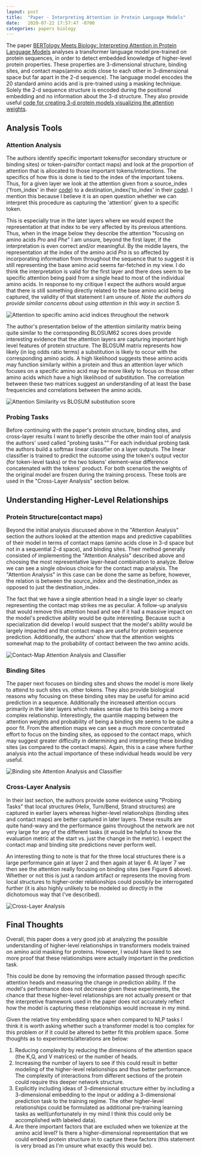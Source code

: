 ```yaml
---
layout: post
title:  "Paper - Interpreting Attention in Protein Language Models"
date:   2020-07-22 17:57:47 -0700
categories: papers biology
---
```


The paper [BERTology Meets Biology: Interpreting Attention in Protein Language Models][paper] analyses a transformer language model pre-trained on protein sequences, in order to detect embedded knowledge of higher-level protein properties. These properties are 3-dimensional structure, binding sites, and contact maps(amino acids close to each other in 3-dimensional space but far apart in the 2-d sequence). The language model encodes the 20 standard amino acids and is pre-trained using a masking technique. Solely the 2-d sequence structure is encoded during the positional embedding and no information about the 3-d structure. They also provide useful [code for creating 3-d protein models visualizing the attention weights][visual_code].

## Analysis Tools

### Attention Analysis

The authors identify specific important tokens(for secondary structure or binding sites) or token-pairs(for contact maps) and look at the proportion of attention that is allocated to those important tokens/interactions. The specifics of how this is done is tied to the index of the important tokens. Thus, for a given layer we look at the attention given from a source_index ('from_index' in their [code][repo]) to a destination_index('to_index' in their [code][repo]). I mention this because I believe it is an open question whether we can interpret this procedure as capturing the 'attention' given to a specific token.

This is especially true in the later layers where we would expect the representation at that index to be very affected by its previous attentions. Thus, when in the image below they describe the attention "focusing on amino acids *Pro* and *Phe*" I am unsure, beyond the first layer, if the interpretation is even correct and/or meaningful. By the middle layers, the representation at the index of the amino acid *Pro* is so affected by incorporating information from throughout the sequence that to suggest it is still representing the base amino acid seems far-fetched in my view. I do think the interpretation is valid for the first layer and there does seem to be specific attention being paid from a single head to most of the individual amino acids. In response to my critique I expect the authors would argue that there is still something directly related to the base amino acid being captured, the validity of that statement I am unsure of.
*Note the authors do provide similar concerns about using attention in this way in section 5.*

![Attention to specific amino acid indices throughout the network](https://johncookds.github.io/assets/5/amino_attention.png)

The author's presentation below of the attention similarity matrix being quite similar to the corresponding BLOSUM62 scores does provide interesting evidence that the attention layers are capturing important high level features of protein structure. The BLOSUM matrix represents how likely (in log odds ratio terms) a substitution is likely to occur with the corresponding amino acids. A high likelihood suggests these amino acids may function similarly within a protein and thus an attention layer which focuses on a specific amino acid may be more likely to focus on those other amino acids which have a high likelihood of substitution. The correlation between these two matrices suggest an understanding of at least the base frequencies and correlations between the amino acids.

![Attention Similarity vs BLOSUM substitution score](https://johncookds.github.io/assets/5/attention_blosum.png)


### Probing Tasks

Before continuing with the paper's protein structure, binding sites, and cross-layer results I want to briefly describe the other main tool of analysis the authors' used called "probing tasks."" For each individual probing task the authors build a softmax linear classifier on a layer outputs. The linear classifier is trained to predict the outcome using the token's output vector (for token-level tasks) or the two tokens' element-wise difference concatenated with the tokens' product. For both scenarios the weights of the original model are frozen during the training process. These tools are used in the "Cross-Layer Analysis" section below.

## Understanding Higher-Level Relationships

### Protein Structure(contact maps)

Beyond the initial analysis discussed above in the "Attention Analysis" section the authors looked at the attention maps and predictive capabilities of their model in terms of contact maps (amino acids close in 3-d space but not in a sequential 2-d space), and binding sites. Their method generally consisted of implementing the "Attention Analysis" described above and choosing the most representative layer-head combination to analyze. Below we can see a single obvious choice for the contact map analysis. The "Attention Analysis" in this case can be done the same as before, however, the relation is between the source_index and the destination_index as opposed to just the destination_index. 

The fact that we have a single attention head in a single layer so clearly representing the contact map strikes me as peculiar. A follow-up analysis that would remove this attention head and see if it had a massive impact on the model's predictive ability would be quite interesting. Because such a specialization did develop I would suspect that the model's ability would be largely impacted and that contact maps are useful for protein sequence prediction. Additionally, the authors' show that the attention weights somewhat map to the probability of contact between the two amino acids.

![Contact-Map Attention Analysis and Classifier](https://johncookds.github.io/assets/5/contactmap.png)

### Binding Sites

The paper next focuses on binding sites and shows the model is more likely to attend to such sites vs. other tokens. They also provide biological reasons why focusing on these binding sites may be useful for amino acid prediction in a sequence. Additionally the increased attention occurs primarily in the later layers which makes sense due to this being a more complex relationship. Interestingly, the quantile mapping between the attention weights and probability of being a binding site seems to be quite a poor fit. From the attention maps we can see a much more concentrated effort to focus on the binding sites, as opposed to the contact maps, which may suggest greater difficulty in determining and interpreting these binding sites (as compared to the contact maps). Again, this is a case where further analysis into the actual importance of these individual heads would be very useful.

![Binding site Attention Analysis and Classifier](https://johncookds.github.io/assets/5/bindingsite.png)

### Cross-Layer Analysis

In their last section, the authors provide some evidence using "Probing Tasks" that local structures (Helix, Turn/Bend, Strand structures) are captured in earlier layers whereas higher-level relationships (binding sites and contact maps) are better captured in later layers. These results are quite hand-wavy and the performance gains throughout the network are not very large for any of the different tasks (it would be helpful to know the evaluation metric at the start vs. just the change in the metric). I expect the contact map and binding site predictions never perform well. 

An interesting thing to note is that for the three local structures there is a large performance gain at layer 2 and then again at layer 6. At layer 7 we then see the attention really focusing on binding sites (see Figure 6 above). Whether or not this is just a random artifact or represents the moving from local structures to higher-order relationships could possibly be interrogated further (it is also highly unlikely to be modeled so directly in the dichotomous way that I've described).

![Cross-Layer Analysis](https://johncookds.github.io/assets/5/crosslayer.png)

## Final Thoughts

Overall, this paper does a very good job at analyzing the possible understanding of higher-level relationships in transformers models trained on amino acid masking for proteins. However, I would have liked to see more proof that these relationships were actually important in the prediction task. 

This could be done by removing the information passed through specific attention heads and measuring the change in prediction ability. If the model's performance does not decrease given these experiments, the chance that these higher-level relationships are not actually present or that the interpretive framework used in the paper does not accurately reflect how the model is capturing these relationships would increase in my mind.

Given the relative tiny embedding space when compared to NLP tasks I think it is worth asking whether such a transformer model is too complex for this problem or if it could be altered to better fit this problem space. Some thoughts as to experiments/alterations are below:
1. Reducing complexity by reducing the dimensions of the attention space (the K,Q, and V matrices) or the number of heads. 
2. Increasing the number of layers to see if this could result in better modeling of the higher-level relationships and thus better performance. The complexity of interactions from different sections of the protein could require this deeper network structure.
3. Explicitly including ideas of 3-dimensional structure either by including a 3-dimensional embedding to the input or adding a 3-dimensional prediction task to the training regime. The other higher-level relationships could be formulated as additional pre-training learning tasks as well(unfortunately in my mind I think this could only be accomplished with labeled data).
4. Are there important factors that are excluded when we tokenize at the amino acid level? Is there a higher-dimensional representation that we could embed protein structure in to capture these factors (this statement is very broad as I'm unsure what exactly this would be).


[paper]: https://arxiv.org/pdf/2006.15222.pdf
[repo]: https://github.com/salesforce/provis/blob/master/protein_attention/attention_analysis/compute_edge_features.py
[visual_code]: https://github.com/salesforce/provis

